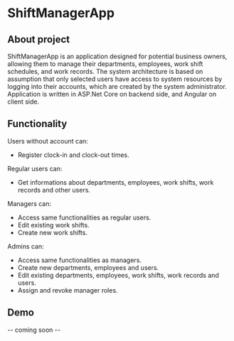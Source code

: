 
# ShiftManagerApp

## About project

ShiftManagerApp is an application designed for potential business owners, allowing them to manage their departments, employees, work shift schedules, and work records. The system architecture is based on assumption that only selected users have access to system resources by logging into their accounts, which are created by the system administrator. Application is written in ASP.Net Core on backend side, and Angular on client side.

## Functionality

Users without account can:
- Register clock-in and clock-out times.

Regular users can:
- Get informations about departments, employees, work shifts, work records and other users.

Managers can:
- Access same functionalities as regular users.
- Edit existing work shifts.
- Create new work shifts.

Admins can:
- Access same functionalities as managers.
- Create new departments, employees and users.
- Edit existing departments, employees, work shifts, work records and users.
- Assign and revoke manager roles.

## Demo

-- coming soon --

